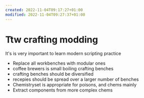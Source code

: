 ```yaml
---
created: 2022-11-04T09:17:27+01:00
modified: 2022-11-04T09:27:37+01:00
---
```


# Ttw crafting modding

It's is very important to learn modern scripting practice

* Replace all workbenches with modular ones
* coffee brewers is small boiling crafting benches
* crafting benches should be diversified
* recepies should be spread over a larger number of benches
* Chemistryset is appropriate for poisons, and chems mainly
* Extract components from more complex chems
